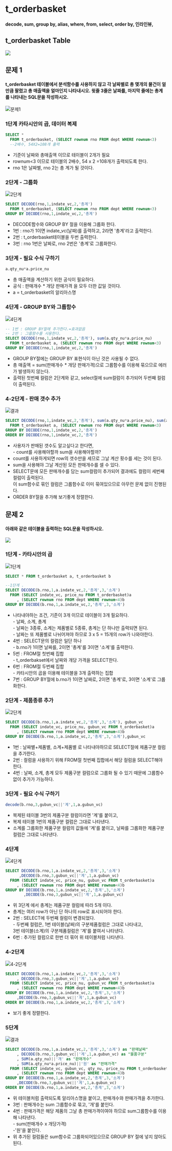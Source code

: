 # t_orderbasket

#### decode, sum, group by, alias, where, from, select, order by, 인라인뷰, 

## t_orderbasket Table

![](<../../../.gitbook/assets/1 (20).png>)

## 문제 1

#### t_orderbasket 테이블에서 분석함수를 사용하지 않고 각 날짜별로 총 몇개의 물건이 얼만큼 팔렸고 총 매출액을 얼마인지 나타내시오. 윗줄 3줄은 날짜를, 마지막 줄에는 총계를 나타내는 SQL문을 작성하시오. 

![문제1](<../../../.gitbook/assets/1 (21).png>)

### 1단계 카타시안의 곱, 데이터 복제

```sql
SELECT *
  FROM t_orderbasket, (SELECT rownum rno FROM dept WHERE rownum<3)
  --2배수, 54X2=108개 출력
```

* 기준이 날짜와 총매출액 이므로 테이블이 2개가 필요
* rownum<3 이므로 테이블의 2배수, 54 x 2 =108개가 출력되도록 한다.
* rno 1은 날짜별, rno 2는 총 계가 될 것이다.

### 2단계 - 그룹화

![2단계](../../../.gitbook/assets/3-.png)

```sql
SELECT DECODE(rno,1,indate_vc,2,'총계')
  FROM t_orderbasket, (SELECT rownum rno FROM dept WHERE rownum<3)
GROUP BY DECODE(rno,1,indate_vc,2,'총계')
```

* DECODE함수와 GROUP BY 절을 이용해 그룹화 한다.
* 1번 : rno가 1이면 indate_vc(날짜)를 출력하고, 2라면 '총계'라고 출력한다.
* 2번 : t_orderbasket테이블을 두번 출력한다.
* 3번 : rno 1번은 날짜로, rno 2번은 '총계'로 그룹화한다.

### 3단계 - 필요 수식 구하기

```sql
a.qty_nu*a.price_nu
```

* 총 매출액을 계산하기 위한 공식이 필요하다.
* 공식 : 판매개수 \* 개당 판매가격 을 모두 더한 값일 것이다.
* a = t_orderbasket의 알리아스명

### 4단계 - GROUP BY와 그룹함수

![4딘계](../../../.gitbook/assets/4-.png)

```sql
-- 1번 : GROUP BY절에 추가한다.=효과없음
-- 2번 : 그룹함수를 사용한다.
SELECT DECODE(rno,1,indate_vc,2,'총계'), sum(a.qty_nu*a.price_nu)
  FROM t_orderbasket a, (SELECT rownum rno FROM dept WHERE rownum<3)
GROUP BY DECODE(rno,1,indate_vc,2,'총계')
```

* GROUP BY절에는 GROUP BY 표현식이 아닌 것은 사용될 수 없다.
* 총 매출액 = sum(판매개수 \* 개당 판매가격)으로 그룹함수를 이용해 묶으므로 에러가 발생하지 않는다.
* 출력된 첫번째 컬럼은 2단계와 같고, select절에 sum컬럼이 추가되어 두번째 컬럼이 출력된다.

### 4-2단계 - 판매 갯수 추가

![결과](<../../../.gitbook/assets/1 (23).png>)

```sql
SELECT DECODE(rno,1,indate_vc,2,'총계'), sum(a.qty_nu*a.price_nu), sum(a.qty_nu)
  FROM t_orderbasket a, (SELECT rownum rno FROM dept WHERE rownum<3)
GROUP BY DECODE(rno,1,indate_vc,2,'총계')
ORDER BY DECODE(rno,1,indate_vc,2,'총계')
```

* 사용자가 판매된 갯수도 알고싶다고 한다면,\
  \- count를 사용해야할까 sum을 사용해야할까?
* count를 사용하게되면 row의 갯수만을 세므로 그날 계산 횟수를 세는 것이 된다.
* sum을 사용해야 그날 계산된 모든 판매개수를 셀 수 있다.
* SELECT문에 모든 판매개수를 담는 sum컬럼이 추가되어 결과에도 컬럼이 세번째 컬럼이 출력된다.\
  이 sum함수로 묶인 컬럼은 그룹함수로 이미 묶여있으므로 아무런 문제 없이 진행된다.
* ORDER BY절을 추가해 보기좋게 정렬한다.

## 문제 2

#### 아래와 같은 테이블을 출력하는 SQL문을 작성하시오.

![](<../../../.gitbook/assets/1 (19).png>)

### 1단계 - 카타시안의 곱

![1단계](../../../.gitbook/assets/2-1-.png)

```sql
SELECT * FROM t_orderbasket a, t_orderbasket b

--1단계 .
SELECT DECODE(b.rno,1,a.indate_vc,2,'총계',3,'소계')
  FROM (SELECT indate_vc, price_nu FROM t_orderbasket)a
     , (SELECT rownum rno FROM dept WHERE rownum<4)b
GROUP BY DECODE(b.rno,1,a.indate_vc,2,'총계',3,'소계')
```

* 나타내야하는 조건, 기준이 3개 이므로 테이블이 3개 필요하다.\
  \- 날짜, 소계, 총계\
  \- 날짜는 3종류, 소계는 제품별로 5종류, 총계는 단 하나만 출력되면 된다.\
  \- 날짜는 또 제품별로 나뉘어져야 하므로 3 x 5 = 15개의 row가 나와야한다.
* 4번 : SELECT문의 컬럼은 일단 하나\
  \- b.rno가 1이면 날짜를, 2이면 '총계'를 3이면 '소계'를 출력한다.
* 5번 : FROM절 첫번째 집합\
  \- t_orderbakset에서 날짜와 개당 가격을 SELECT한다.
* 6번 : FROM절 두번째 집합\
  \- 카타시안의 곱을 이용해 테이블을 3개 출력하는 집합
* 7번 : GROUP BY절에 b.rno가 1이면 날짜로, 2이면 '총계'로, 3이면 '소계'로 그룹화한다.

### 2단계 - 제품종류 추가

![2단계](../../../.gitbook/assets/2-2-.png)

```sql
SELECT DECODE(b.rno,1,a.indate_vc,2,'총계',3,'소계'), gubun_vc
  FROM (SELECT indate_vc, price_nu, gubun_vc FROM t_orderbasket)a
     , (SELECT rownum rno FROM dept WHERE rownum<4)b
GROUP BY DECODE(b.rno,1,a.indate_vc,2,'총계',3,'소계'),gubun_vc
```

* 1번 : 날짜별+제품별, 소계+제품별 로 나타내야하므로 SELECT절에 제품구분 컬럼을 추가한다.
* 2번 : 컬럼을 사용하기 위해 FROM절 첫번째 집합에서 해당 컬럼을 SELECT해야한다.
* 4번 : 날짜, 소계, 총계 모두 제품구분 컬럼으로 그룹화 될 수 있기 때문에 그룹함수 없이 추가가 가능하다.

### 3단계 - 필요 수식 구하기

```sql
decode(b.rno,3,gubun_vc||'계',1,a.gubun_vc)
```

* 복제된 테이블 3번의 제품구분 컬럼이라면 '계'를 붙이고, 
* 복제 테이블 1번의 제품구분 컬럼은 그대로 나타낸다. 
* 소계를 그룹화한 제품구분 컬럼의 값들에 '계'를 붙이고, 날짜를 그룹화한 제품구분 컬럼은 그대로 나타낸다.

### 4단계

![4단계](../../../.gitbook/assets/2-4-.png)

```sql
SELECT DECODE(b.rno,1,a.indate_vc,2,'총계',3,'소계')
      ,DECODE(b.rno,3,gubun_vc||'계',1,a.gubun_vc)
  FROM (SELECT indate_vc, price_nu, gubun_vc FROM t_orderbasket)a
     , (SELECT rownum rno FROM dept WHERE rownum<4)b
GROUP BY DECODE(b.rno,1,a.indate_vc,2,'총계',3,'소계')
        ,DECODE(b.rno,3,gubun_vc||'계',1,a.gubun_vc) 
```

* 위 3단계 에서 총계는 제품구분 컬럼에 따라 5개 이다.
* 총계는 여러 row가 아닌 단 하나의 row로 표시되어야 한다.
* 2번 : SELECT에 두번째 컬럼이 변경되었다.\
  \- 두번째 컬럼은, 1번 테이블(날짜)의 구분제품컬럼은 그대로 나타내고, \
                               3번 테이블(소계)의 구분제품컬럼은 '계'를 붙여서 나타낸다.
* 6번 : 추가된 컬럼으로 한번 더 묶어 위 테이블처럼 나타낸다.

### 4-2단계

![4-2단계](../../../.gitbook/assets/2-4-2-.png)

```sql
SELECT DECODE(b.rno,1,a.indate_vc,2,'총계',3,'소계')
     , DECODE(b.rno,3,gubun_vc||'계',1,a.gubun_vc)
  FROM (SELECT indate_vc, price_nu, gubun_vc FROM t_orderbasket)a
     , (SELECT rownum rno FROM dept WHERE rownum<4)b
GROUP BY DECODE(b.rno,1,a.indate_vc,2,'총계',3,'소계')
     ,DECODE(b.rno,3,gubun_vc||'계',1,a.gubun_vc)
ORDER BY DECODE(b.rno,1,a.indate_vc,2,'총계',3,'소계')
```

* 보기 좋게 정렬한다.

### 5단계

![결과](<../../../.gitbook/assets/1 (19).png>)

```sql
SELECT DECODE(b.rno,1,a.indate_vc,2,'총계',3,'소계') as "판매날짜"
     , DECODE(b.rno,3,gubun_vc||'계',1,a.gubun_vc) as "물품구분"
     , SUM(a.qty_nu)||'개' as "판매개수"
     , SUM(a.qty_nu*a.price_nu)||'원' as "판매가격"
  FROM (SELECT indate_vc, gubun_vc, qty_nu, price_nu FROM t_orderbasket)a
     , (SELECT rownum rno FROM dept WHERE rownum<4)b
GROUP BY DECODE(b.rno,1,a.indate_vc,2,'총계',3,'소계')
     ,DECODE(b.rno,3,gubun_vc||'계',1,a.gubun_vc)
ORDER BY DECODE(b.rno,1,a.indate_vc,2,'총계',3,'소계')
```

* 위 테이블처럼 출력되도록 알리아스명을 붙이고, 판매개수와 판매가격을 추가한다.
* 3번 : 판매개수는 sum 그룹함수로 묶고, '개'를 붙인다.
* 4번 : 판매가격은 해당 제품의 그날 총 판매가격이여야 하므로 sum그룹함수를 이용해 나타낸다.\
  \-  sum(판매개수 x 개당가격)\
  \-'원'을 붙인다.
* 위 추가된 컬럼들은 sum함수로 그룹화되어있으므로 GROUP BY 절에 넣지 않아도 된다.
